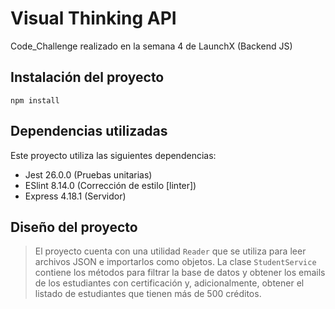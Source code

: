 # Visual Thinking API

Code_Challenge realizado en la semana 4 de LaunchX (Backend JS)

## Instalación del proyecto

```
npm install
```
## Dependencias utilizadas

Este proyecto utiliza las siguientes dependencias:
- Jest 26.0.0 (Pruebas unitarias)
- ESlint 8.14.0 (Corrección de estilo [linter])
- Express 4.18.1 (Servidor)

## Diseño del proyecto

>El proyecto cuenta con una utilidad `Reader` que se utiliza para leer archivos JSON e importarlos como objetos. La clase `StudentService` contiene los métodos para filtrar la base de datos y obtener los emails de los estudiantes con certificación y, adicionalmente, obtener el listado de estudiantes que tienen más de 500 créditos.